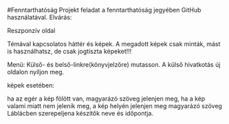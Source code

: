 #Fenntarthatóság
Projekt feladat a fenntarthatóság jegyében GitHub használatával.
Elvárás:

Reszponzív oldal

Témával kapcsolatos háttér és képek. A megadott képek csak minták, mást is használhatsz, de csak jogtiszta képeket!!!

Menü: Külső- és belső-linkre(könyvjelzőre) mutasson. A külső hivatkotás új oldalon nyíljon meg.

képek esetében:

 ha az egér a kép fölött van, magyarázó szöveg jelenjen meg, 
ha a kép valami miatt nem jelenik meg, a kép helyén jelenjen meg magyarázó szöveg
Láblácben szerepeljena készítők neve és időpontja.